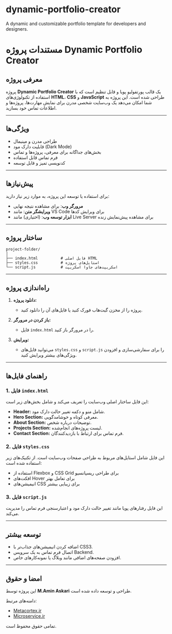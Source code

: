 # dynamic-portfolio-creator
A dynamic and customizable portfolio template for developers and designers.
# مستندات پروژه Dynamic Portfolio Creator

## معرفی پروژه
پروژه **Dynamic Portfolio Creator** یک قالب پورتفولیو پویا و قابل تنظیم است که با استفاده از تکنولوژی‌های **HTML**، **CSS** و **JavaScript** طراحی شده است. این پروژه به شما امکان می‌دهد یک وب‌سایت شخصی مدرن برای نمایش مهارت‌ها، پروژه‌ها و اطلاعات تماس خود بسازید.

---

## ویژگی‌ها
- طراحی مدرن و مینیمال
- قابلیت دارک مود (Dark Mode)
- بخش‌های جداگانه برای معرفی، پروژه‌ها و تماس
- فرم تماس قابل استفاده
- کدنویسی تمیز و قابل توسعه

---

## پیش‌نیازها
برای استفاده یا توسعه این پروژه، به موارد زیر نیاز دارید:
- **مرورگر وب**: برای مشاهده نتیجه نهایی
- **ویرایشگر متن**: مانند VS Code برای ویرایش کدها
- **ابزار توسعه وب**: (اختیاری) مانند Live Server برای مشاهده پیش‌نمایش زنده

---

## ساختار پروژه

```
project-folder/
│
├── index.html          # فایل اصلی HTML
├── styles.css          # استایل‌های پروژه
└── script.js           # اسکریپت‌های جاوا اسکریپت
```

---

## راه‌اندازی پروژه
1. **دانلود پروژه:**
   - پروژه را از مخزن گیت‌هاب فورک کنید یا فایل‌های آن را دانلود کنید.

2. **باز کردن در مرورگر:**
   - فایل `index.html` را در مرورگر باز کنید.

3. **ویرایش:**
   - می‌توانید فایل‌های `styles.css` و `script.js` را برای سفارشی‌سازی و افزودن ویژگی‌های بیشتر ویرایش کنید.

---

## راهنمای فایل‌ها

### 1. فایل `index.html`
این فایل ساختار اصلی وب‌سایت را تعریف می‌کند و شامل بخش‌های زیر است:
- **Header:** شامل منو و دکمه تغییر حالت دارک مود.
- **Hero Section:** معرفی کوتاه و خوشامدگویی.
- **About Section:** توضیحات درباره شخص.
- **Projects Section:** لیست پروژه‌های انجام‌شده.
- **Contact Section:** فرم تماس برای ارتباط با بازدیدکنندگان.

### 2. فایل `styles.css`
این فایل شامل استایل‌های مربوط به طراحی صفحات وب‌سایت است. از تکنیک‌های زیر استفاده شده است:
- استفاده از Flexbox و CSS Grid برای طراحی ریسپانسیو
- افکت‌های Hover برای تعامل بهتر
- انیمیشن‌های CSS برای زیبایی بیشتر

### 3. فایل `script.js`
این فایل رفتارهای پویا مانند تغییر حالت دارک مود و اعتبارسنجی فرم تماس را مدیریت می‌کند.

---

## توسعه بیشتر
- اضافه کردن انیمیشن‌های جذاب‌تر با CSS3.
- اتصال فرم تماس به یک سرویس Backend.
- افزودن صفحه‌های اضافی مانند وبلاگ یا نمونه‌کارهای خاص.

---

## امضا و حقوق
این پروژه توسط **M.Amin Askari** طراحی و توسعه داده شده است.

دامنه‌های مرتبط:
- [Metacortex.ir](https://Metacortex.ir)
- [Microservice.ir](https://Microservice.ir)

تمامی حقوق محفوظ است.

